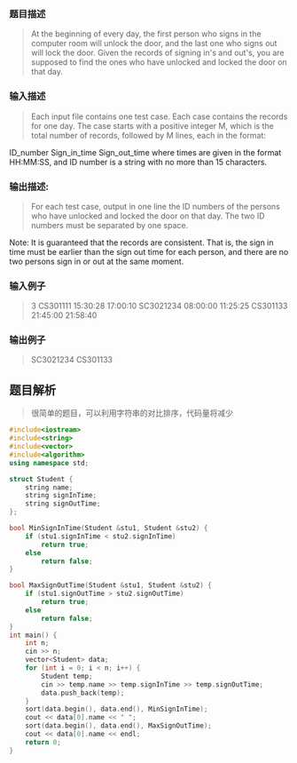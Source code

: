 ### 题目描述
> At the beginning of every day, the first person who signs in the computer room will unlock the door, and the last one who signs out will lock the door. Given the records of signing in's and out's, you are supposed to find the ones who have unlocked and locked the door on that day.

### 输入描述

> Each input file contains one test case. Each case contains the records for one day. The case starts with a positive integer M, which is the total number of records, followed by M lines, each in the format:

ID_number Sign_in_time Sign_out_time
where times are given in the format HH:MM:SS, and ID number is a string with no more than 15 characters.

### 输出描述:
> For each test case, output in one line the ID numbers of the persons who have unlocked and locked the door on that day. The two ID numbers must be separated by one space.

Note: It is guaranteed that the records are consistent. That is, the sign in time must be earlier than the sign out time for each person, and there are no two persons sign in or out at the same moment.

### 输入例子
> 3
CS301111 15:30:28 17:00:10
SC3021234 08:00:00 11:25:25
CS301133 21:45:00 21:58:40

### 输出例子
> SC3021234 CS301133

## 题目解析
> 很简单的题目，可以利用字符串的对比排序，代码量将减少

```C++
#include<iostream>
#include<string>
#include<vector>
#include<algorithm>
using namespace std;

struct Student {
	string name;
	string signInTime;
	string signOutTime;
};

bool MinSignInTime(Student &stu1, Student &stu2) {
	if (stu1.signInTime < stu2.signInTime)
		return true;
	else
		return false;
}

bool MaxSignOutTime(Student &stu1, Student &stu2) {
	if (stu1.signOutTime > stu2.signOutTime)
		return true;
	else
		return false;
}
int main() {
	int n;
	cin >> n;
	vector<Student> data;
	for (int i = 0; i < n; i++) {
		Student temp;
		cin >> temp.name >> temp.signInTime >> temp.signOutTime;
		data.push_back(temp);
	}
	sort(data.begin(), data.end(), MinSignInTime);
	cout << data[0].name << " ";
	sort(data.begin(), data.end(), MaxSignOutTime);
	cout << data[0].name << endl;
	return 0;
}
```